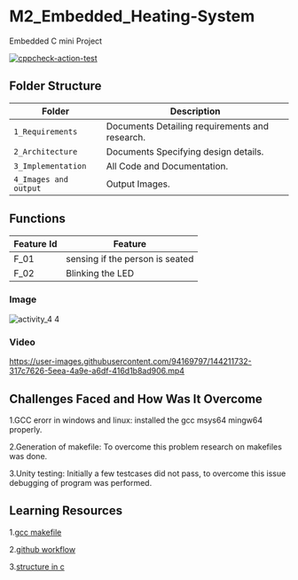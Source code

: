 # M2_Embedded_Heating-System
Embedded C mini Project

[![cppcheck-action-test](https://github.com/Muskan-Jaiswal-209/M2_Embedded_Heating-System/actions/workflows/cpp%20check.yml/badge.svg)](https://github.com/Muskan-Jaiswal-209/M2_Embedded_Heating-System/actions/workflows/cpp%20check.yml)

## Folder Structure
Folder               | Description
-------------------  | -----------------------------------------
`1_Requirements`     | Documents Detailing requirements and research.
`2_Architecture`     | Documents Specifying design details.
`3_Implementation`   | All Code and Documentation.
`4_Images and output`| Output Images.

## Functions 

| Feature Id | Feature |
| -----------|---------|
|F_01|  sensing if the person is seated  |
|F_02| Blinking the LED  |

### Image

![activity_4 4](https://user-images.githubusercontent.com/94169797/144205368-60e9bf0a-fb85-4913-92df-f6a46ada786a.jpg)

### Video


https://user-images.githubusercontent.com/94169797/144211732-317c7626-5eea-4a9e-a6df-416d1b8ad906.mp4




## Challenges Faced and How Was It Overcome

1.GCC erorr in windows and linux: installed the gcc msys64 mingw64 properly.

2.Generation of makefile: To overcome this problem research on makefiles was done.

3.Unity testing: Initially a few testcases did not pass, to overcome this issue debugging of program was performed.

## Learning Resources

1.[gcc makefile](https://www3.ntu.edu.sg/home/ehchua/programming/cpp/gcc_make.html#zz-2.1)

2.[github workflow](https://www.programiz.com/c-programming/c-dynamic-memory-allocation)

3.[structure in c](https://www.studytonight.com/c/structures-in-c.php/)

